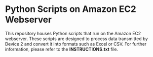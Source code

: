 # Python Scripts on Amazon EC2 Webserver

This repository houses Python scripts that run on the Amazon EC2 webserver. These scripts are designed to process data transmitted by Device 2 and convert it into formats such as Excel or CSV. For further information, please refer to the **INSTRUCTIONS.txt** file.
